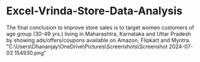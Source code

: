 # Excel-Vrinda-Store-Data-Analysis
The final conclusion to improve store sales is to target women customers of age group (30-49 yrs.) living in Maharashtra, Karnataka and Uttar Pradesh by showing ads/offers/coupons available on Amazon, Flipkart and Myntra.
"C:\Users\Dhananjay\OneDrive\Pictures\Screenshots\Screenshot 2024-07-03 154930.png"
